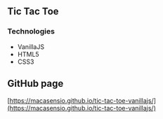 ## Tic Tac Toe 

### Technologies
- VanillaJS
- HTML5
- CSS3

## GitHub page
[https://macasensio.github.io/tic-tac-toe-vanillajs/](https://macasensio.github.io/tic-tac-toe-vanillajs/)